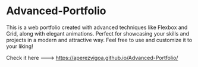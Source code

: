 # Advanced-Portfolio
This is a web portfolio created with advanced techniques like Flexbox and Grid, along with elegant animations. Perfect for showcasing your skills and projects in a modern and attractive way. Feel free to use and customize it to your liking!

Check it here ---> https://aperezvigoa.github.io/Advanced-Portfolio/
